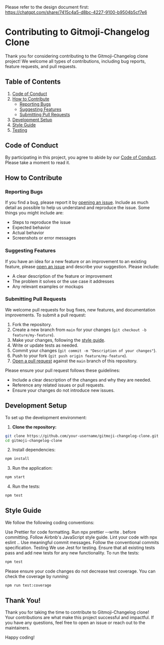 Please refer to the design document first: https://chatgpt.com/share/7415c4a5-d8bc-4227-9100-b9504b5cf7e6

# Contributing to Gitmoji-Changelog Clone

Thank you for considering contributing to the Gitmoji-Changelog clone project! We welcome all types of contributions, including bug reports, feature requests, and pull requests.

## Table of Contents

1. [Code of Conduct](#code-of-conduct)
2. [How to Contribute](#how-to-contribute)
    - [Reporting Bugs](#reporting-bugs)
    - [Suggesting Features](#suggesting-features)
    - [Submitting Pull Requests](#submitting-pull-requests)
3. [Development Setup](#development-setup)
4. [Style Guide](#style-guide)
5. [Testing](#testing)

## Code of Conduct

By participating in this project, you agree to abide by our [Code of Conduct](CODE_OF_CONDUCT.md). Please take a moment to read it.

## How to Contribute

### Reporting Bugs

If you find a bug, please report it by [opening an issue](https://github.com/your-username/gitmoji-changelog-clone/issues). Include as much detail as possible to help us understand and reproduce the issue. Some things you might include are:
- Steps to reproduce the issue
- Expected behavior
- Actual behavior
- Screenshots or error messages

### Suggesting Features

If you have an idea for a new feature or an improvement to an existing feature, please [open an issue](https://github.com/your-username/gitmoji-changelog-clone/issues) and describe your suggestion. Please include:
- A clear description of the feature or improvement
- The problem it solves or the use case it addresses
- Any relevant examples or mockups

### Submitting Pull Requests

We welcome pull requests for bug fixes, new features, and documentation improvements. To submit a pull request:
1. Fork the repository.
2. Create a new branch from `main` for your changes (`git checkout -b feature/my-feature`).
3. Make your changes, following the [style guide](#style-guide).
4. Write or update tests as needed.
5. Commit your changes (`git commit -m "Description of your changes"`).
6. Push to your fork (`git push origin feature/my-feature`).
7. [Open a pull request](https://github.com/your-username/gitmoji-changelog-clone/pulls) against the `main` branch of this repository.

Please ensure your pull request follows these guidelines:
- Include a clear description of the changes and why they are needed.
- Reference any related issues or pull requests.
- Ensure your changes do not introduce new issues.

## Development Setup

To set up the development environment:

1. **Clone the repository:**
```sh
git clone https://github.com/your-username/gitmoji-changelog-clone.git
cd gitmoji-changelog-clone
```
   
2. Install dependencies:

```sh
npm install
```

3. Run the application:

```sh
npm start
```

4. Run the tests:

```sh
npm test
```

## Style Guide
We follow the following coding conventions:

Use Prettier for code formatting. Run npx prettier --write . before committing.
Follow Airbnb's JavaScript style guide. Lint your code with npx eslint ..
Use meaningful commit messages. Follow the conventional commits specification.
Testing
We use Jest for testing. Ensure that all existing tests pass and add new tests for any new functionality. To run the tests:

```sh
npm test
```

Please ensure your code changes do not decrease test coverage. You can check the coverage by running:

```sh
npm run test:coverage
```

## Thank You!

Thank you for taking the time to contribute to Gitmoji-Changelog clone! Your contributions are what make this project successful and impactful. If you have any questions, feel free to open an issue or reach out to the maintainers.

Happy coding!
